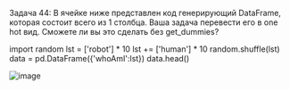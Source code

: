 Задача 44: В ячейке ниже представлен код генерирующий DataFrame, которая состоит всего из 1 столбца.
Ваша задача перевести его в one hot вид. Сможете ли вы это сделать без get_dummies?

import random
lst = ['robot'] * 10
lst += ['human'] * 10
random.shuffle(lst)
data = pd.DataFrame({'whoAmI':lst})
data.head()

![image](https://github.com/Aliana89/Home_Work_44/assets/140052202/239c8186-4a80-4622-8c51-d76b0ff97b2a)
